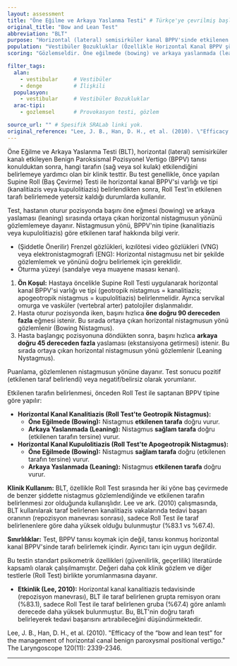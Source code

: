 ```yaml
---
layout: assessment
title: "Öne Eğilme ve Arkaya Yaslanma Testi" # Türkçe'ye çevrilmiş başlık
original_title: "Bow and Lean Test"
abbreviation: "BLT"
purpose: "Horizontal (lateral) semisirküler kanal BPPV'sinde etkilenen tarafı belirlemek için kullanılır."
population: "Vestibüler Bozukluklar (Özellikle Horizontal Kanal BPPV şüphesi olanlar)."
scoring: "Gözlemseldir. Öne eğilmede (bowing) ve arkaya yaslanmada (leaning) ortaya çıkan horizontal nistagmusun yönüne göre etkilenen taraf belirlenir (kanalitiazis ve kupulolitiazis için yorumlama farklıdır)."

filter_tags:
  alan:
    - vestibular     # Vestibüler
    - denge          # İlişkili
  populasyon:
    - vestibular     # Vestibüler Bozukluklar
  arac-tipi:
    - gozlemsel      # Provokasyon testi, gözlem

source_url: "" # Spesifik SRALab linki yok.
original_reference: "Lee, J. B., Han, D. H., et al. (2010). \"Efficacy of the “bow and lean test” for the management of horizontal canal benign paroxysmal positional vertigo.\" The Laryngoscope 120(11): 2339-2346." # Ana referans
---
```





Öne Eğilme ve Arkaya Yaslanma Testi (BLT), horizontal (lateral) semisirküler kanalı etkileyen Benign Paroksismal Pozisyonel Vertigo (BPPV) tanısı konulduktan sonra, hangi tarafın (sağ veya sol kulak) etkilendiğini belirlemeye yardımcı olan bir klinik testtir. Bu test genellikle, önce yapılan Supine Roll (Baş Çevirme) Testi ile horizontal kanal BPPV'si varlığı ve tipi (kanalitiazis veya kupulolitiazis) belirlendikten sonra, Roll Test'in etkilenen tarafı belirlemede yetersiz kaldığı durumlarda kullanılır.

Test, hastanın oturur pozisyonda başını öne eğmesi (bowing) ve arkaya yaslaması (leaning) sırasında ortaya çıkan horizontal nistagmusun yönünü gözlemlemeye dayanır. Nistagmusun yönü, BPPV'nin tipine (kanalitiazis veya kupulolitiazis) göre etkilenen taraf hakkında bilgi verir.


*   (Şiddetle Önerilir) Frenzel gözlükleri, kızılötesi video gözlükleri (VNG) veya elektronistagmografi (ENG): Horizontal nistagmusu net bir şekilde gözlemlemek ve yönünü doğru belirlemek için gereklidir.
*   Oturma yüzeyi (sandalye veya muayene masası kenarı).


1.  **Ön Koşul:** Hastaya öncelikle Supine Roll Testi uygulanarak horizontal kanal BPPV'si varlığı ve tipi (geotropik nistagmus = kanalitiazis; apogeotropik nistagmus = kupulolitiazis) belirlenmelidir. Ayrıca servikal omurga ve vasküler (vertebral arter) patolojiler dışlanmalıdır.
2.  Hasta oturur pozisyonda iken, başını hızlıca **öne doğru 90 dereceden fazla** eğmesi istenir. Bu sırada ortaya çıkan horizontal nistagmusun yönü gözlemlenir (Bowing Nistagmus).
3.  Hasta başlangıç pozisyonuna döndükten sonra, başını hızlıca **arkaya doğru 45 dereceden fazla** yaslaması (ekstansiyona getirmesi) istenir. Bu sırada ortaya çıkan horizontal nistagmusun yönü gözlemlenir (Leaning Nystagmus).


Puanlama, gözlemlenen nistagmusun yönüne dayanır. Test sonucu pozitif (etkilenen taraf belirlendi) veya negatif/belirsiz olarak yorumlanır.


Etkilenen tarafın belirlenmesi, önceden Roll Test ile saptanan BPPV tipine göre yapılır:

*   **Horizontal Kanal Kanalitiazis (Roll Test'te Geotropik Nistagmus):**
    *   **Öne Eğilmede (Bowing):** Nistagmus **etkilenen tarafa** doğru vurur.
    *   **Arkaya Yaslanmada (Leaning):** Nistagmus **sağlam tarafa** doğru (etkilenen tarafın tersine) vurur.
*   **Horizontal Kanal Kupulolitiazis (Roll Test'te Apogeotropik Nistagmus):**
    *   **Öne Eğilmede (Bowing):** Nistagmus **sağlam tarafa** doğru (etkilenen tarafın tersine) vurur.
    *   **Arkaya Yaslanmada (Leaning):** Nistagmus **etkilenen tarafa** doğru vurur.

**Klinik Kullanım:** BLT, özellikle Roll Test sırasında her iki yöne baş çevirmede de benzer şiddette nistagmus gözlemlendiğinde ve etkilenen tarafın belirlenmesi zor olduğunda kullanışlıdır. Lee ve ark. (2010) çalışmasında, BLT kullanılarak taraf belirlenen kanalitiazis vakalarında tedavi başarı oranının (repozisyon manevrası sonrası), sadece Roll Test ile taraf belirlenenlere göre daha yüksek olduğu bulunmuştur (%83.1 vs %67.4).

**Sınırlılıklar:** Test, BPPV tanısı koymak için değil, tanısı konmuş horizontal kanal BPPV'sinde tarafı belirlemek içindir. Ayırıcı tanı için uygun değildir.


Bu testin standart psikometrik özellikleri (güvenilirlik, geçerlilik) literatürde kapsamlı olarak çalışılmamıştır. Değeri daha çok klinik gözlem ve diğer testlerle (Roll Test) birlikte yorumlanmasına dayanır.

*   **Etkinlik (Lee, 2010):** Horizontal kanal kanalitiazis tedavisinde (repozisyon manevrası), BLT ile taraf belirlenen grupta remisyon oranı (%83.1), sadece Roll Test ile taraf belirlenen gruba (%67.4) göre anlamlı derecede daha yüksek bulunmuştur. Bu, BLT'nin doğru tarafı belirleyerek tedavi başarısını artırabileceğini düşündürmektedir.


Lee, J. B., Han, D. H., et al. (2010). "Efficacy of the “bow and lean test” for the management of horizontal canal benign paroxysmal positional vertigo." The Laryngoscope 120(11): 2339-2346.

---